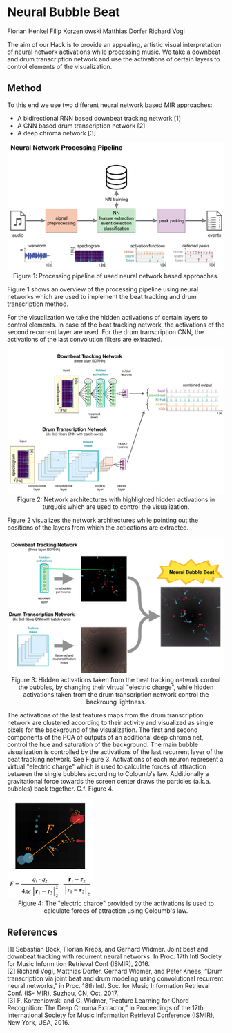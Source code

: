 # Neural Bubble Beat

Florian Henkel
Filip Korzeniowski
Matthias Dorfer
Richard Vogl

The aim of our Hack is to provide an appealing, artistic visual interpretation of neural network activations while processing music.
We take a downbeat and drum transcription network and use the activations of certain layers to control elements of the visualization.

## Method

To this end we use two different neural network based MIR approaches:
- A bidirectional RNN based downbeat tracking network [1]
- A CNN based drum transcription network [2]
- A deep chroma network [3]

<div>
<img src="imgs/pipeline.png" alt="image of processing pipeline" width="600"/> <br />
<center> Figure 1: Processing pipeline of used neural network based approaches.</center>
</div>

Figure 1 shows an overview of the processing pipeline using neural networks which are used to implement the beat tracking and drum transcription method.

For the visualization we take the hidden activations of certain layers to control elements.
In case of the beat tracking network, the activations of the second recurrent layer are used.
For the drum transcription CNN, the activations of the last convolution filters are extracted.

<div>
<img src="imgs/network_arch.png" alt="image of network architectures and positions where activations are extracted" width="600"/> <br />
<center> Figure 2: Network architectures with highlighted hidden activations in turquois which are used to control the visualization.</center>
</div>

Figure 2 visualizes the network architectures while pointing out the positions of the layers from which the actications are extracted.

<div>
<img src="imgs/visu_overview.png" alt="" width="600"/> <br />
<center> Figure 3: Hidden activations taken from the beat tracking network control the bubbles, by changing their virtual "electric charge", while hidden activations taken from the drum transcription network control the backroung lightness. </center>
</div>


The activations of the last features maps from the drum transcription network are clustered according to their activity and visualized as single pixels for the background of the visualization.
The first and second components of the PCA of outputs of an additional deep chroma net, control the hue and saturation of the background.
The main bubble visualization is controlled by the activations of the last recurrent layer of the beat tracking network. 
See Figure 3.
Activations of each neuron represent a virtual "electric charge" which is used to calculate forces of attraction between the single bubbles according to Coloumb's law.
Additionally a gravitational force towards the screen center draws the particles (a.k.a. bubbles) back together.
C.f. Figure 4.
<div>
<img src="imgs/coloumb.png" alt="" width="200"/> <br />
<center> Figure 4: The "electric charce" provided by the activations is used to calculate forces of attraction using Coloumb's law. </center>
</div>


## References

[1] Sebastian Böck, Florian Krebs, and Gerhard Widmer. Joint beat and downbeat tracking with recurrent neural networks. In Proc. 17th Intl Society for Music Inform tion Retrieval Conf (ISMIR), 2016.<br />
[2] Richard Vogl, Matthias Dorfer, Gerhard Widmer, and Peter Knees, “Drum transcription via joint beat and drum modeling using convolutional recurrent neural networks,” in Proc. 18th Intl. Soc. for Music Information Retrieval Conf. (IS- MIR), Suzhou, CN, Oct. 2017. <br />
[3] F. Korzeniowski and G. Widmer, “Feature Learning for Chord Recognition: The Deep Chroma Extractor,” in Proceedings of the 17th International Society for Music Information Retrieval Conference (ISMIR), New York, USA, 2016. <br />

